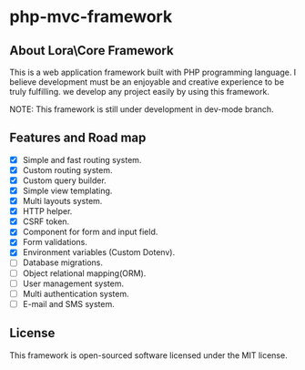 # php-mvc-framework
## About Lora\Core Framework
This is a web application framework built with PHP programming language. I believe development must be an enjoyable and creative experience to be truly fulfilling. we develop any project easily by using this framework.

NOTE: This framework is still under development in dev-mode branch.

## Features and Road map
- [x] Simple and fast routing system.
- [x] Custom routing system.
- [x] Custom query builder.
- [x] Simple view templating.
- [x] Multi layouts system.
- [x] HTTP helper.
- [x] CSRF token.
- [x] Component for form and input field.
- [x] Form validations.
- [x] Environment variables (Custom Dotenv).
- [ ] Database migrations.
- [ ] Object relational mapping(ORM).
- [ ] User management system.
- [ ] Multi authentication system.
- [ ] E-mail and SMS system.

## License
This framework is open-sourced software licensed under the MIT license.
